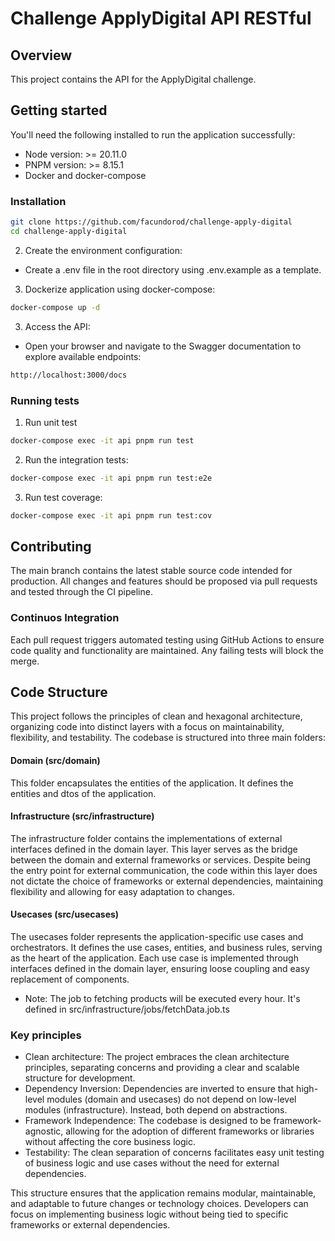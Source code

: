 # Challenge ApplyDigital API RESTful

## Overview

This project contains the API for the ApplyDigital challenge.

## Getting started

You'll need the following installed to run the application successfully:

* Node version: >= 20.11.0
* PNPM version: >= 8.15.1
* Docker and docker-compose

### Installation

```bash
git clone https://github.com/facundorod/challenge-apply-digital
cd challenge-apply-digital
```

2. Create the environment configuration:

- Create a .env file in the root directory using .env.example as a template.

3. Dockerize application using docker-compose:

```bash
docker-compose up -d
```

3. Access the API:

- Open your browser and navigate to the Swagger documentation to explore available endpoints:

```bash
http://localhost:3000/docs
```

### Running tests

1. Run unit test
```bash
docker-compose exec -it api pnpm run test
```

2. Run the integration tests:
```bash
docker-compose exec -it api pnpm run test:e2e
```

3. Run test coverage:

```bash
docker-compose exec -it api pnpm run test:cov
```

## Contributing

The main branch contains the latest stable source code intended for production. All changes and features should be proposed via pull requests and tested through the CI pipeline.

### Continuos Integration
Each pull request triggers automated testing using GitHub Actions to ensure code quality and functionality are maintained. Any failing tests will block the merge.

## Code Structure

This project follows the principles of clean and hexagonal architecture, organizing code into distinct layers with a focus on maintainability, flexibility, and testability. The codebase is structured into three main folders:

#### Domain (src/domain)
This folder encapsulates the entities of the application. It defines the entities and dtos of the application.

#### Infrastructure (src/infrastructure)
The infrastructure folder contains the implementations of external interfaces defined in the domain layer. This layer serves as the bridge between the domain and external frameworks or services. Despite being the entry point for external communication, the code within this layer does not dictate the choice of frameworks or external dependencies, maintaining flexibility and allowing for easy adaptation to changes.

#### Usecases (src/usecases)
The usecases folder represents the application-specific use cases and orchestrators. It defines the use cases, entities, and business rules, serving as the heart of the application. Each use case is implemented through interfaces defined in the domain layer, ensuring loose coupling and easy replacement of components.
* Note: The job to fetching products will be executed every hour. It's defined in src/infrastructure/jobs/fetchData.job.ts 

### Key principles

- Clean architecture: The project embraces the clean architecture principles, separating concerns and providing a clear and scalable structure for development.
- Dependency Inversion: Dependencies are inverted to ensure that high-level modules (domain and usecases) do not depend on low-level modules (infrastructure). Instead, both depend on abstractions.
- Framework Independence: The codebase is designed to be framework-agnostic, allowing for the adoption of different frameworks or libraries without affecting the core business logic.
- Testability: The clean separation of concerns facilitates easy unit testing of business logic and use cases without the need for external dependencies.
  
This structure ensures that the application remains modular, maintainable, and adaptable to future changes or technology choices. Developers can focus on implementing business logic without being tied to specific frameworks or external dependencies.
